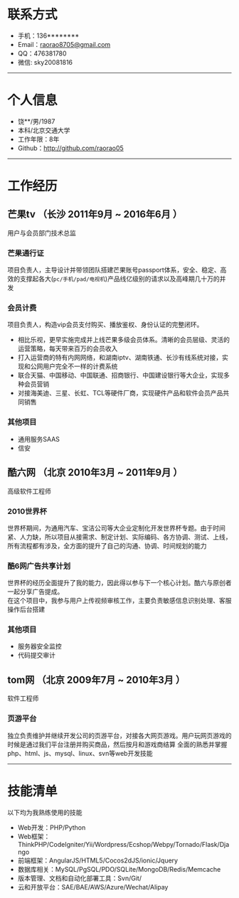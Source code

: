 # 联系方式

- 手机：136******** 
- Email：raorao8705@gmail.com 
- QQ：476381780
- 微信: sky20081816

---

# 个人信息

 - 饶**/男/1987 
 - 本科/北京交通大学
 - 工作年限：8年
 - Github：http://github.com/raorao05 


---

# 工作经历


## 芒果tv （长沙 2011年9月 ~ 2016年6月 ）
  用户与会员部门技术总监

### 芒果通行证
  项目负责人，主导设计并带领团队搭建芒果账号passport体系，安全、稳定、高效的支撑起各大(```pc/手机/pad/电视机```)产品线亿级别的请求以及高峰期几十万的并发
  

### 会员计费
  项目负责人，构造vip会员支付购买、播放鉴权、身份认证的完整闭环。<br>
  
  - 相比乐视，更早实施完成并上线芒果多级会员体系。清晰的会员层级、灵活的运营策略，每天带来百万的会员收入
  - 打入运营商的特有内网网络，和湖南iptv、湖南铁通、长沙有线系统对接，实现和公网用户完全不一样的计费系统
  - 联合天猫、中国移动、中国联通、招商银行、中国建设银行等大企业，实现多种会员营销
  - 对接海美迪、三星、长虹、TCL等硬件厂商，实现硬件产品和软件会员产品共同销售
  


### 其他项目

 - 通用服务SAAS
 - 信安
 

 
## 酷六网 （北京 2010年3月 ~ 2011年9月 ）
  高级软件工程师

### 2010世界杯
世界杯期间，为通用汽车、宝洁公司等大企业定制化开发世界杯专题。由于时间紧、人力缺，所以项目从接需求、制定计划、实际编码、各方协调、测试、上线，所有流程都有涉及，全方面的提升了自己的沟通、协调、时间规划的能力

### 酷6网广告共享计划

世界杯的经历全面提升了我的能力，因此得以参与下一个核心计划。酷六与原创者一起分享广告提成。 <br>
在这个项目中，我参与用户上传视频审核工作，主要负责敏感信息识别处理、客服操作后台搭建


### 其他项目

- 服务器安全监控
- 代码提交审计


## tom网 （北京 2009年7月 ~ 2010年3月 ）
  软件工程师
  
### 页游平台
   独立负责维护并继续开发公司的页游平台，对接各大网页游戏。用户玩网页游戏的时候是通过我们平台注册并购买商品，然后按月和游戏商结算
   全面的熟悉并掌握php、html、js、mysql、linux、svn等web开发技能



---



# 技能清单


以下均为我熟练使用的技能

- Web开发：PHP/Python
- Web框架：ThinkPHP/CodeIgniter/Yii/Wordpress/Ecshop/Webpy/Tornado/Flask/Django
- 前端框架：AngularJS/HTML5/Cocos2dJS/ionic/Jquery
- 数据库相关：MySQL/PgSQL/PDO/SQLite/MongoDB/Redis/Memcache
- 版本管理、文档和自动化部署工具：Svn/Git/
- 云和开放平台：SAE/BAE/AWS/Azure/Wechat/Alipay

